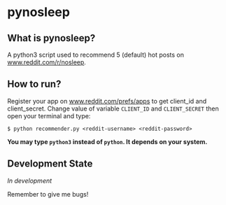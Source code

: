 # pynosleep

## What is pynosleep?
A python3 script used to recommend 5 (default) hot posts
on www.reddit.com/r/nosleep.

## How to run?
Register your app on www.reddit.com/prefs/apps to get
client_id and client_secret.
Change value of variable `CLIENT_ID` and `CLIENT_SECRET` then open your terminal and type:
```
$ python recommender.py <reddit-username> <reddit-password>
```
**You may type `python3` instead of `python`. It depends on your system.**

## Development State

_In development_


Remember to give me bugs! 
